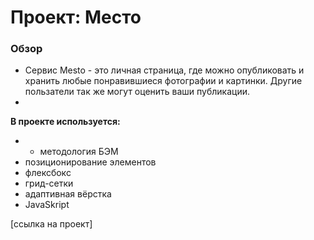 # Проект: Место

### Обзор

* Сервис Mesto - это личная страница, где можно опубликовать и хранить любые понравившиеся фотографии и картинки.  Другие пользатели так же могут оценить ваши публикации.
* 


**В проекте используется:**
* * методология БЭМ
* позиционирование элементов
* флексбокс
* грид-сетки
* адаптивная вёрстка
* JavaSkript

[ссылка на проект] 